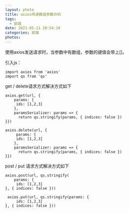 ```yaml
---
layout: photo
title: axios传递数组参数の坑
tags:
  - 前端
date: 2021-05-11 20:54:10
categories: 前端
photos:
---
```

使用axios发送请求时，当参数中有数组，参数的键值会带上[]。
<!--more-->
引入js：
```vue
import axios from 'axios'
import qs from 'qs'
```
get / delete请求方式解决方式如下
```vue
axios.get(url, {
    params: {
     ids: [1,2,3]
    },
    paramsSerializer: params => {
      return qs.stringify(params, { indices: false })
}})

axios.delete(url, {
     params: {
     ids: [1,2,3]
    },
    paramsSerializer: params => {
      return qs.stringify(params, { indices: false })
}})
```
post / put 请求方式解决方式如下
```vue
axios.post(url, qs.stringify(
    params: {
     ids: [1,2,3]
}, { indices: false }))

 axios.put(url, qs.stringify(params: {
     ids: [1,2,3]
}, { indices: false }))
```

